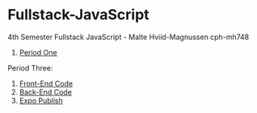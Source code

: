 
# Fullstack-JavaScript
 4th Semester Fullstack JavaScript - Malte Hviid-Magnussen cph-mh748
1. [Period One](https://github.com/MalteMagnussen/Fullstack-JavaScript/wiki/Period-One)


Period Three:
1. [Front-End Code](https://github.com/MalteMagnussen/Fullstack-JavaScript/tree/master/week12/geoDemoNoDB-Client-startcode-master)
2. [Back-End Code](https://github.com/MalteMagnussen/Fullstack-JavaScript/tree/master/week10/startcodeForP2_Day6_MongoGeo-master)
3. [Expo Publish](https://expo.io/@maltehviidmagnussen/malte)
